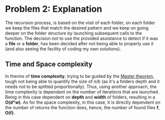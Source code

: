 # Problem 2: Explanation

The recursion process, is based on the visit of each folder, on each folder we keep the files that match the desired pattern and we keep on going deeper on the folder structure by launching subsequent calls to the function. 
The  decision not to use the provided assistance to detect if it was a __file__ or a __folder__, has been decided after not being able to properly use it (and also seeing the facility of coding my own solutions).

## Time and Space complexity

In therms of __time complexity__, trying to be guided by the [Master theorem](https://en.wikipedia.org/wiki/Master_theorem_(analysis_of_algorithms)), tough not being able to  quantify the size of _n/b_ (as it's a folders depth and it needs not to be splitted proportionally). 
Thus, using another approach, the time complexity is dependant on the number of iterations that are launched. 
Being in this case dependent on __depth__ and __width__ of folders, resulting in a __O(d*w)__. 
As for the space complexity, in this case,  it is directly dependent on the number of returns the function does, hence, the number of found files __f__, __O(f)__.
